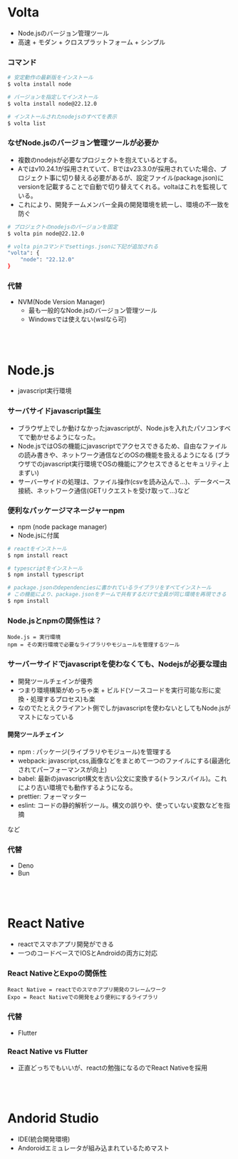 # Volta

- Node.jsのバージョン管理ツール
- 高速 + モダン + クロスプラットフォーム + シンプル

### コマンド

```bash
# 安定動作の最新版をインストール
$ volta install node

# バージョンを指定してインストール
$ volta install node@22.12.0

# インストールされたnodejsのすべてを表示
$ volta list
```

### なぜNode.jsのバージョン管理ツールが必要か

- 複数のnodejsが必要なプロジェクトを抱えているとする。
- Aではv10.24.1が採用されていて、Bではv23.3.0が採用されていた場合、プロジェクト事に切り替える必要があるが、設定ファイル(package.json)にversionを記載することで自動で切り替えてくれる。voltaはこれを監視している。
- これにより、開発チームメンバー全員の開発環境を統一し、環境の不一致を防ぐ

```bash
# プロジェクトのnodejsのバージョンを固定
$ volta pin node@22.12.0

# volta pinコマンドでsettings.jsonに下記が追加される
"volta": {
    "node": "22.12.0"
}
```

### 代替

- NVM(Node Version Manager)
  - 最も一般的なNode.jsのバージョン管理ツール
  - Windowsでは使えない(wslなら可)

<br><br>

# Node.js

- javascript実行環境

### サーバサイドjavascript誕生

- ブラウザ上でしか動けなかったjavascriptが、Node.jsを入れたパソコンすべてで動かせるようになった。
- Node.jsではOSの機能にjavascriptでアクセスできるため、自由なファイルの読み書きや、ネットワーク通信などのOSの機能を扱えるようになる (ブラウザでのjavascript実行環境でOSの機能にアクセスできるとセキュリティ上まずい)
- サーバーサイドの処理は、ファイル操作(csvを読み込んで...)、データベース接続、ネットワーク通信(GETリクエストを受け取って...)など

### 便利なパッケージマネージャーnpm

- npm (node package manager)
- Node.jsに付属

```bash
# reactをインストール
$ npm install react

# typescriptをインストール
$ npm install typescript

# package.jsonのdependenciesに書かれているライブラリをすべてインストール
# この機能により、package.jsonをチームで共有するだけで全員が同じ環境を再現できる
$ npm install
```

### Node.jsとnpmの関係性は？

```
Node.js = 実行環境
npm = その実行環境で必要なライブラリやモジュールを管理するツール
```

### サーバーサイドでjavascriptを使わなくても、Nodejsが必要な理由

- 開発ツールチェインが優秀
- つまり環境構築がめっちゃ楽 + ビルド(ソースコードを実行可能な形に変換・処理するプロセス)も楽
- なのでたとえクライアント側でしかjavascriptを使わないとしてもNode.jsがマストになっている

#### 開発ツールチェイン

- npm : パッケージ(ライブラリやモジュール)を管理する
- webpack: javascript,css,画像などをまとめて一つのファイルにする(最適化されてパーフォーマンスが向上)
- babel: 最新のjavascript構文を古い公文に変換する(トランスパイル)。これにより古い環境でも動作するようになる。
- prettier: フォーマッター
- eslint: コードの静的解析ツール。構文の誤りや、使っていない変数などを指摘

など

### 代替

- Deno
- Bun

<br><br>

# React Native

- reactでスマホアプリ開発ができる
- 一つのコードベースでIOSとAndroidの両方に対応

### React NativeとExpoの関係性

```
React Native = reactでのスマホアプリ開発のフレームワーク
Expo = React Nativeでの開発をより便利にするライブラリ
```

### 代替

- Flutter

### React Native vs Flutter

- 正直どっちでもいいが、reactの勉強になるのでReact Nativeを採用

<br><br>

# Andorid Studio

- IDE(統合開発環境)
- Andoroidエミュレータが組み込まれているためマスト
